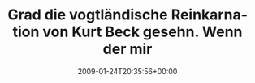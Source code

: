---
retweeted: false
source: <a href="http://twitter.com" rel="nofollow">Twitter Web Client</a>
entities:
  hashtags: []
  symbols: []
  user_mentions: []
  urls: []
display_text_range:
- '0'
- '117'
favorite_count: '0'
id_str: '1145269230'
truncated: false
retweet_count: '0'
id: '1145269230'
created_at: Sat Jan 24 20:35:56 +0000 2009
favorited: false
full_text: Grad die vogtländische Reinkarnation von Kurt Beck gesehn. Wenn der mir
  nochmal begegnet, muss ich ein Foto machen...
lang: de
tags:
- pesos/twitter
date: '2009-01-24T20:35:56+00:00'
src: https://twitter.com/bascht/status/1145269230
original_url: https://twitter.com/bascht/status/1145269230
type: twitter_tweet
text: Grad die vogtländische Reinkarnation von Kurt Beck gesehn. Wenn der mir nochmal
  begegnet, muss ich ein Foto machen...
title: Grad die vogtländische Reinkarnation von Kurt Beck gesehn. Wenn der mir

---